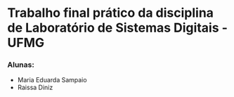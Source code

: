 # Trabalho final prático da disciplina de Laboratório de Sistemas Digitais - UFMG

### Alunas:

- Maria Eduarda Sampaio
- Raissa Diniz
